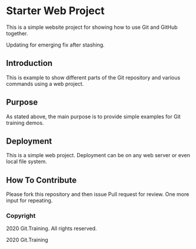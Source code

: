 # Starter Web Project

This is a simple website project for showing
how to use Git and GitHub together.

Updating for emerging fix after stashing.

## Introduction

This is example to show different parts of the Git repository
and various commands using a web project.

## Purpose

As stated above, the main purpose is to provide simple examples
for Git training demos.

## Deployment

This is a simple web project. Deployment can be on any web server
or even local file system.

## How To Contribute

Please fork this repository and then issue Pull request for review.
One more input for repeating.

### Copyright

2020 Git.Training. All rights reserved.



2020 Git.Training